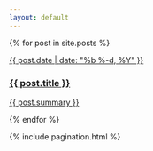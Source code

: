 ```yaml
---
layout: default
---
```

<div class="home">
  <div class="posts">
    {% for post in site.posts %}
      <div class="post">
        <a href="{{ post.url | prepend: site.baseurl }}" class="post-link">
          <p class="post-meta">{{ post.date | date: "%b %-d, %Y" }}</p>
          <h3 class="h2 post-title">{{ post.title }}</h3>
          <p class="post-summary">{{ post.summary }}</p>
        </a>
      </div>
    {% endfor %}
  </div>

  {% include pagination.html %}
</div>

